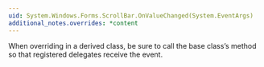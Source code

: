 ```yaml
---
uid: System.Windows.Forms.ScrollBar.OnValueChanged(System.EventArgs)
additional_notes.overrides: *content
---
```


<p>When overriding <xref href="System.Windows.Forms.ScrollBar.OnValueChanged(System.EventArgs)"></xref> in a derived class, be sure to call the base class’s <xref href="System.Windows.Forms.ScrollBar.OnValueChanged(System.EventArgs)"></xref> method so that registered delegates receive the event.</p>


